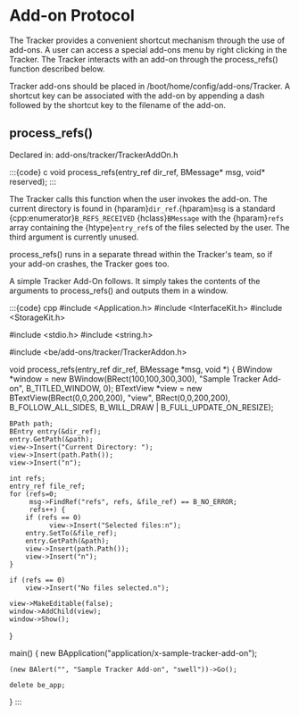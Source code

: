 # Add-on Protocol

The Tracker provides a convenient shortcut mechanism through the use of
add-ons. A user can access a special add-ons menu by right clicking in the
Tracker. The Tracker interacts with an add-on through the process_refs()
function described below.

Tracker add-ons should be placed in /boot/home/config/add-ons/Tracker. A
shortcut key can be associated with the add-on by appending a dash followed
by the shortcut key to the filename of the add-on.

## process_refs()

Declared in:  add-ons/tracker/TrackerAddOn.h

:::{code} c
void process_refs(entry_ref dir_ref, BMessage* msg, void* reserved);
:::

The Tracker calls this function when the user invokes the add-on. The
current directory is found in {hparam}`dir_ref`.{hparam}`msg` is a standard
{cpp:enumerator}`B_REFS_RECEIVED` {hclass}`BMessage` with the
{hparam}`refs` array containing the {htype}`entry_ref`s of the files
selected by the user. The third argument is currently unused.

process_refs() runs in a separate thread within the Tracker's team, so if
your add-on crashes, the Tracker goes too.

A simple Tracker Add-On follows. It simply takes the contents of the
arguments to process_refs() and outputs them in a window.

:::{code} cpp
#include <Application.h>
#include <InterfaceKit.h>
#include <StorageKit.h>

#include <stdio.h>
#include <string.h>

#include <be/add-ons/tracker/TrackerAddon.h>

void process_refs(entry_ref dir_ref, BMessage *msg, void *)
{
    BWindow *window = new BWindow(BRect(100,100,300,300),
       "Sample Tracker Add-on", B_TITLED_WINDOW, 0);
    BTextView *view = new BTextView(BRect(0,0,200,200), "view",
       BRect(0,0,200,200), B_FOLLOW_ALL_SIDES, B_WILL_DRAW |
       B_FULL_UPDATE_ON_RESIZE);

    BPath path;
    BEntry entry(&dir_ref);
    entry.GetPath(&path);
    view->Insert("Current Directory: ");
    view->Insert(path.Path());
    view->Insert("n");

    int refs;
    entry_ref file_ref;
    for (refs=0;
         msg->FindRef("refs", refs, &file_ref) == B_NO_ERROR;
         refs++) {
        if (refs == 0)
              view->Insert("Selected files:n");
        entry.SetTo(&file_ref);
        entry.GetPath(&path);
        view->Insert(path.Path());
        view->Insert("n");
    }

    if (refs == 0)
        view->Insert("No files selected.n");

    view->MakeEditable(false);
    window->AddChild(view);
    window->Show();
}

main()
{
    new BApplication("application/x-sample-tracker-add-on");

    (new BAlert("", "Sample Tracker Add-on", "swell"))->Go();

    delete be_app;
}
:::

